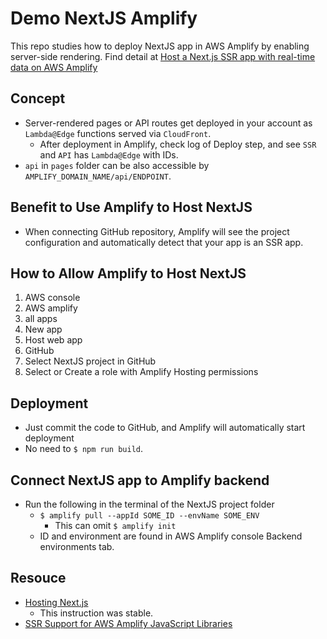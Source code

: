 # Demo NextJS Amplify

This repo studies how to deploy NextJS app in AWS Amplify by enabling server-side rendering. Find detail at [Host a Next.js SSR app with real-time data on AWS Amplify](https://aws.amazon.com/blogs/mobile/host-a-next-js-ssr-app-with-real-time-data-on-aws-amplify/)

## Concept

- Server-rendered pages or API routes get deployed in your account as `Lambda@Edge` functions served via `CloudFront`.
  - After deployment in Amplify, check log of Deploy step, and see `SSR` and `API` has `Lambda@Edge` with IDs.
- `api` in `pages` folder can be also accessible by `AMPLIFY_DOMAIN_NAME/api/ENDPOINT`.

## Benefit to Use Amplify to Host NextJS

- When connecting GitHub repository, Amplify will see the project configuration and automatically detect that your app is an SSR app.

## How to Allow Amplify to Host NextJS

1. AWS console
2. AWS amplify
3. all apps
4. New app
5. Host web app
6. GitHub
7. Select NextJS project in GitHub
8. Select or Create a role with Amplify Hosting permissions

## Deployment

- Just commit the code to GitHub, and Amplify will automatically start deployment
- No need to `$ npm run build`.

## Connect NextJS app to Amplify backend

- Run the following in the terminal of the NextJS project folder
  - `$ amplify pull --appId SOME_ID --envName SOME_ENV`
    - This can omit `$ amplify init`
  - ID and environment are found in AWS Amplify console Backend environments tab.

## Resouce

- [Hosting Next.js](https://docs.amplify.aws/guides/hosting/nextjs/q/platform/js/)
  - This instruction was stable.
- [SSR Support for AWS Amplify JavaScript Libraries](https://aws.amazon.com/blogs/mobile/ssr-support-for-aws-amplify-javascript-libraries/)